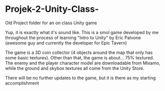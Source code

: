 # Projek-2-Unity-Class-
Old Project folder for an on class Unity game

Yup, it is exactly what it's sound like. This is a smol game developed by me throughout the process of learning "Intro to Unity" by Eric Palvone (awesome guy and currently the developer for Epic Tavern)

The game is a 3D coin collector (4 objects around the map that only has some basic textures).
Other than that, the game is about... 75% textured. The enemy and the player character model are downloadable from Mixamo, while the ground and skybox textures all come from the Unity Store. 

There will be no further updates to the game, but it is there as my starting accomplishment
